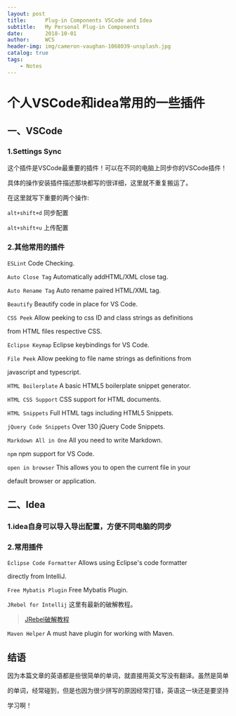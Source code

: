 ```yaml
---
layout: post
title:      Plug-in Components VSCode and Idea
subtitle:   My Personal Plug-in Components 
date:       2018-10-01
author:     WCS
header-img: img/cameron-vaughan-1068039-unsplash.jpg
catalog: true
tags:
    - Notes
---
```


# 个人VSCode和idea常用的一些插件

## 一、VSCode

### 1.Settings Sync 

这个插件是VSCode最重要的插件！可以在不同的电脑上同步你的VSCode插件！  

具体的操作安装插件描述那块都写的很详细，这里就不重复搬运了。  

在这里就写下重要的两个操作:  

`alt+shift+d` 同步配置  

`alt+shift+u` 上传配置

### 2.其他常用的插件

`ESLint` Code Checking.  

`Auto Close Tag` Automatically addHTML/XML close tag.  

`Auto Rename Tag` Auto rename paired HTML/XML tag.  

`Beautify` Beautify code in place for VS Code.  

`CSS Peek` Allow peeking to css ID and class strings as definitions  

from HTML files respective CSS.  

`Eclipse Keymap` Eclipse keybindings for VS Code.  

`File Peek` Allow peeking to file name strings as definitions from  

javascript and typescript.  

`HTML Boilerplate` A basic HTML5 boilerplate snippet generator.  

`HTML CSS Support` CSS support for HTML documents.  

`HTML Snippets` Full HTML tags including HTML5 Snippets.  

`jQuery Code Snippets` Over 130 jQuery Code Snippets.  

`Markdown All in One` All you need to write Markdown.  

`npm` npm support for VS Code.  

`open in browser` This allows you to open the current file in your  

default browser or application.  

## 二、Idea

### 1.idea自身可以导入导出配置，方便不同电脑的同步

### 2.常用插件

`Eclipse Code Formatter` Allows using Eclipse's code formatter  

directly from IntelliJ.  

`Free Mybatis Plugin` Free Mybatis Plugin.  

`JRebel for Intellij` 这里有最新的破解教程。  

> [JRebel破解教程](https://blog.csdn.net/Hello_l/article/details/80009516)  

`Maven Helper` A must have plugin for working with Maven.  

## 结语

因为本篇文章的英语都是些很简单的单词，就直接用英文写没有翻译。虽然是简单  

的单词，经常碰到，但是也因为很少拼写的原因经常打错，英语这一块还是要坚持 

学习啊！